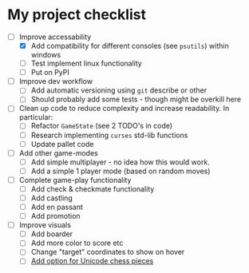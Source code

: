 # My project checklist

- [ ] Improve accessability
  - [X] Add compatibility for different consoles (see `psutils`) within windows
  - [ ] Test implement linux functionality
  - [ ] Put on PyPI
- [ ] Improve dev workflow
  - [ ] Add automatic versioning using `git` describe or other
  - [ ] Should probably add some tests - though might be overkill here
- [ ] Clean up code to reduce complexity and increase readability. In particular:
  - [ ] Refactor `GameState` (see 2 TODO's in code)
  - [ ] Research implementing `curses` std-lib functions
  - [ ] Update pallet code
- [ ] Add other game-modes
  - [ ] Add simple multiplayer - no idea how this would work.
  - [ ] Add a simple 1 player mode (based on random moves)
- [ ] Complete game-play functionality
  - [ ] Add check & checkmate functionality
  - [ ] Add castling
  - [ ] Add en passant
  - [ ] Add promotion
- [ ] Improve visuals
  - [ ] Add boarder
  - [ ] Add more color to score etc
  - [ ] Change "target" coordinates to show on hover
  - [ ] [Add option for Unicode chess pieces](https://en.wikipedia.org/wiki/Chess_symbols_in_Unicode)